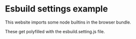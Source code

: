 # Esbuild settings example

This website imports some node builtins in the browser bundle.

These get polyfilled with the esbuild.setting.js file.

